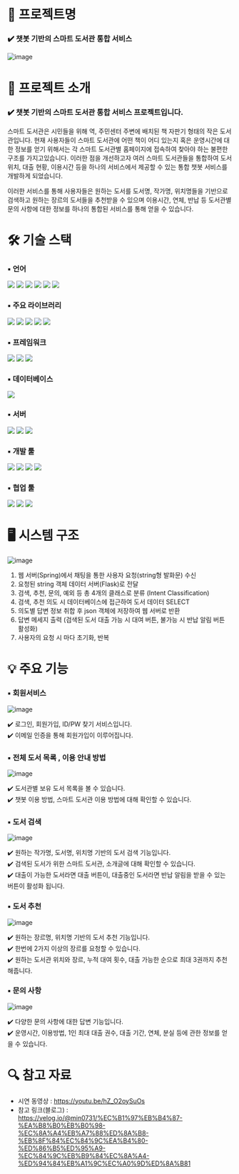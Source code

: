 # 📖 프로젝트명

### ✔️ 챗봇 기반의 스마트 도서관 통합 서비스
![image](https://user-images.githubusercontent.com/115389344/230848713-d9cc4670-07dd-482d-a0dc-8dabdcf80c1e.png)

# 📃 프로젝트 소개 

### ✔️ 챗봇 기반의 스마트 도서관 통합 서비스 프로젝트입니다.

스마트 도서관은 시민들을 위해 역, 주민센터 주변에 배치된 책 자판기 형태의 작은 도서관입니다. 현재 사용자들이 스마트 도서관에 어떤 책이 어디 있는지 혹은 운영시간에 대한 정보를 얻기 위해서는 각 스마트 도서관별 홈페이지에 접속하여 찾아야 하는 불편한 구조를 가지고있습니다. 이러한 점을 개선하고자 여러 스마트 도서관들을 통합하여 도서 위치, 대출 현황, 이용시간 등을 하나의 서비스에서 제공할 수 있는 통합 챗봇 서비스를 개발하게 되었습니다.

이러한 서비스를 통해 사용자들은 원하는 도서를 도서명, 작가명, 위치명들을 기반으로 검색하고 원하는 장르의 도서들을 추천받을 수 있으며 이용시간, 연체, 반납 등 도서관별 문의 사항에 대한 정보를 하나의 통합된 서비스를 통해 얻을 수 있습니다.

# 🛠 기술 스택

### ▪ 언어
<img src="https://img.shields.io/badge/python-3776AB?style=for-the-badge&logo=python&logoColor=white"> <img src="https://img.shields.io/badge/java-FC4C02?style=for-the-badge&logo=java&logoColor=white"> <img src="https://img.shields.io/badge/javascript-F7DF1E?style=for-the-badge&logo=javascript&logoColor=black"> <img src="https://img.shields.io/badge/html5-E34F26?style=for-the-badge&logo=html5&logoColor=white"> <img src="https://img.shields.io/badge/css-1572B6?style=for-the-badge&logo=css3&logoColor=white"> <img src="https://img.shields.io/badge/jquery-0769AD?style=for-the-badge&logo=jquery&logoColor=white">

### ▪ 주요 라이브러리
<img src="https://img.shields.io/badge/tensorflow-FF6F00?style=for-the-badge&logo=tensorflow&logoColor=white"> <img src="https://img.shields.io/badge/konlpy-ECD53F?style=for-the-badge&logo=konlpy&logoColor=white"> <img src="https://img.shields.io/badge/sentence transformers-EB1923?style=for-the-badge&logo=sentencetransformers&logoColor=white"> <img src="https://img.shields.io/badge/scikit learn-F7931E?style=for-the-badge&logo=scikit learn&logoColor=white">  <img src="https://img.shields.io/badge/pymysql-4479A1?style=for-the-badge&logo=pymysql&logoColor=white">

### ▪ 프레임워크
<img src="https://img.shields.io/badge/spring boot-6DB33F?style=for-the-badge&logo=spring boot&logoColor=white"> <img src="https://img.shields.io/badge/flask-000000?style=for-the-badge&logo=flask&logoColor=white"> <img src="https://img.shields.io/badge/fastapi-009688?style=for-the-badge&logo=fastapi&logoColor=white"> 

### ▪ 데이터베이스
<img src="https://img.shields.io/badge/mariadb-003545?style=for-the-badge&logo=mariadb&logoColor=white">

### ▪ 서버
<img src="https://img.shields.io/badge/Apache Tomcat-F8DC75?style=for-the-badge&logo=Apache Tomcat&logoColor=white"> <img src="https://img.shields.io/badge/Amazon EC2-FF9900?style=for-the-badge&logo=Amazon EC2&logoColor=white"> <img src="https://img.shields.io/badge/Amazon RDS-527FFF?style=for-the-badge&logo=Amazon RDS&logoColor=white">

### ▪ 개발 툴
<img src="https://img.shields.io/badge/Google Colab-F9AB00?style=for-the-badge&logo=Google Colab&logoColor=white"> <img src="https://img.shields.io/badge/Eclipse IDE-2C2255?style=for-the-badge&logo=Ecilpse IDE&logoColor=white"> <img src="https://img.shields.io/badge/VS code-2F80ED?style=for-the-badge&logo=VS code&logoColor=white"> <img src="https://img.shields.io/badge/HeidiSQL-76B900?style=for-the-badge&logo=HeidiSQL&logoColor=white">

### ▪ 협업 툴
<img src="https://img.shields.io/badge/Github-181717?style=for-the-badge&logo=Github&logoColor=white"> <img src="https://img.shields.io/badge/Noiton-A5915F?style=for-the-badge&logo=Noiton&logoColor=white"> <img src="https://img.shields.io/badge/Slack-4A154B?style=for-the-badge&logo=Slack&logoColor=white">

# 🖥 시스템 구조

![image](https://user-images.githubusercontent.com/115389344/233107279-6ab12ac7-42cd-4c2e-8f7e-504d179a7b61.png)

1) 웹 서버(Spring)에서 채팅을 통한 사용자 요청(string형 발화문) 수신
2) 요청된 string 객체 데이터 서버(Flask)로 전달
3) 검색, 추천, 문의, 예외 등 총 4개의 클래스로 분류 (Intent Classification)
4) 검색, 추천 의도 시 데이터베이스에 접근하여 도서 데이터 SELECT
5) 의도별 답변 정보 취합 후 json 객체에 저장하여 웹 서버로 반환
6) 답변 메세지 출력 (검색된 도서 대출 가능 시 대여 버튼, 불가능 시 반납 알림 버튼 활성화)
7) 사용자의 요청 시 마다 초기화, 반복

# 💡 주요 기능

### ▪ 회원서비스

![image](https://user-images.githubusercontent.com/115389344/233765981-7a89d87e-c7a5-4e64-ae60-1d8fd0908396.png)

  ✔️ 로그인, 회원가입, ID/PW 찾기 서비스입니다.<br>
  ✔️ 이메일 인증을 통해 회원가입이 이루어집니다.
  
### ▪ 전체 도서 목록 , 이용 안내 방법
![image](https://user-images.githubusercontent.com/115389344/233765808-5eb6f6ee-5e1c-494a-be1f-daf0643b6bcf.png)

  ✔️ 도서관별 보유 도서 목록을 볼 수 있습니다.<br>
  ✔️ 챗봇 이용 방법, 스마트 도서관 이용 방법에 대해 확인할 수 있습니다.
  
### ▪ 도서 검색

![image](https://user-images.githubusercontent.com/115389344/233766195-a56abc46-af2c-4923-9f29-c61624926b7a.png)

  ✔️ 원하는 작가명, 도서명, 위치명 기반의 도서 검색 기능입니다.<br>
  ✔️ 검색된 도서가 위한 스마트 도서관, 소개글에 대해 확인할 수 있습니다.<br>
  ✔️ 대출이 가능한 도서라면 대출 버튼이, 대출중인 도서라면 반납 알림을 받을 수 있는 버튼이 활성화 됩니다.

### ▪ 도서 추천

![image](https://user-images.githubusercontent.com/115389344/233766326-a031ecc1-3b0e-4eed-91b3-15a3748f2b1c.png)

  ✔️ 원하는 장르명, 위치명 기반의 도서 추천 기능입니다.<br>
  ✔️ 한번에 2가지 이상의 장르를 요청할 수 있습니다.<br>
  ✔️ 원하는 도서관 위치와 장르, 누적 대여 횟수, 대출 가능한 순으로 최대 3권까지 추천해줍니다.
  
### ▪ 문의 사항
![image](https://user-images.githubusercontent.com/115389344/233766481-5406e8e4-6592-4fe1-a09f-18fc4d2800c0.png)

  ✔️ 다양한 문의 사항에 대한 답변 기능입니다.<br>
  ✔️ 운영시간, 이용방법, 1인 최대 대출 권수, 대출 기간, 연체, 분실 등에 관한 정보를 얻을 수 있습니다.<br>

# 🔍 참고 자료

- 시연 동영상 : https://youtu.be/hZ_O2oySuOs
- 참고 링크(블로그) : https://velog.io/@min0731/%EC%B1%97%EB%B4%87-%EA%B8%B0%EB%B0%98-%EC%8A%A4%EB%A7%88%ED%8A%B8-%EB%8F%84%EC%84%9C%EA%B4%80-%ED%86%B5%ED%95%A9-%EC%84%9C%EB%B9%84%EC%8A%A4-%ED%94%84%EB%A1%9C%EC%A0%9D%ED%8A%B81 
